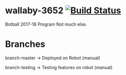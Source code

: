 # wallaby-3652 [![Build Status](https://travis-ci.org/schineaj23/wallaby-3652.svg?branch=master)](https://travis-ci.org/schineaj23/wallaby-3652)
Botball 2017-18 Program
Not much else.

# Branches
branch-master -> Deployed on Robot (manual)

branch-testing -> Testing features on robot (manual)
